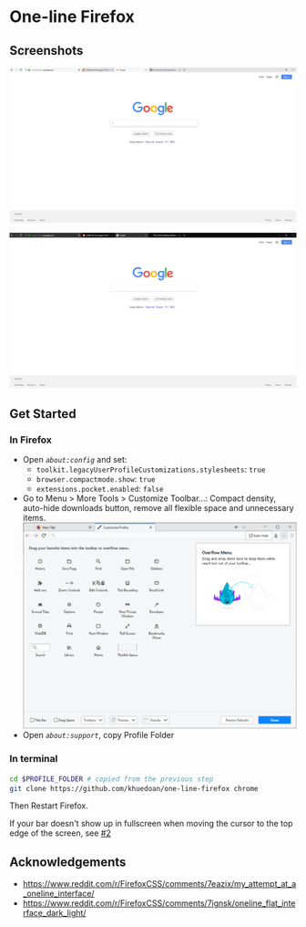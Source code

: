 # One-line Firefox

## Screenshots

![Light](images/light.png)

![Dark](images/dark.png)

## Get Started

### In Firefox

- Open _`about:config`_ and set:
  - `toolkit.legacyUserProfileCustomizations.stylesheets`: `true`
  - `browser.compactmode.show`: `true`
  - `extensions.pocket.enabled`: `false`
- Go to Menu > More Tools > Customize Toolbar...: Compact density, auto-hide downloads button, remove all flexible space and unnecessary items.
  ![Customize](images/customize.png)
- Open _`about:support`_, copy Profile Folder

### In terminal

```sh
cd $PROFILE_FOLDER # copied from the previous step
git clone https://github.com/khuedoan/one-line-firefox chrome
```

Then Restart Firefox.

If your bar doesn't show up in fullscreen when moving the cursor to the top edge of the screen, see [#2](https://github.com/khuedoan98/one-line-firefox/issues/2)

## Acknowledgements

- https://www.reddit.com/r/FirefoxCSS/comments/7eazix/my_attempt_at_a_oneline_interface/
- https://www.reddit.com/r/FirefoxCSS/comments/7ignsk/oneline_flat_interface_dark_light/
